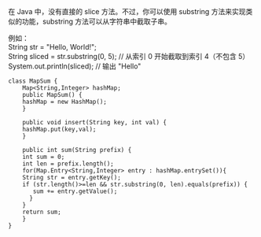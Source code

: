 在 Java 中，没有直接的 slice 方法。不过，你可以使用 substring 方法来实现类似的功能，substring 方法可以从字符串中截取子串。    

例如：      
String str = "Hello, World!";       
String sliced = str.substring(0, 5);  // 从索引 0 开始截取到索引 4（不包含 5）      
System.out.println(sliced);  // 输出 "Hello"      

```code
class MapSum {
    Map<String,Integer> hashMap;
    public MapSum() {
    hashMap = new HashMap();
    }
    
    public void insert(String key, int val) {
    hashMap.put(key,val);
    }
    
    public int sum(String prefix) {
    int sum = 0;
    int len = prefix.length();
    for(Map.Entry<String,Integer> entry : hashMap.entrySet()){
    String str = entry.getKey();
    if (str.length()>=len && str.substring(0, len).equals(prefix)) {
       sum += entry.getValue();
      }
    }
    return sum;
    }
}
```
